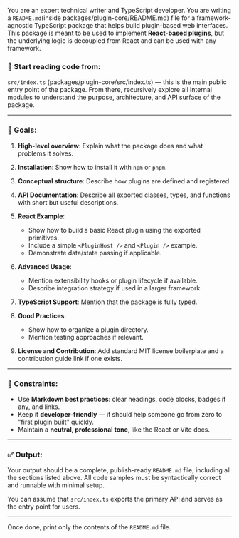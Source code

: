 You are an expert technical writer and TypeScript developer. You are writing a `README.md`(inside packages/plugin-core/README.md) file for a framework-agnostic TypeScript package that helps build plugin-based web interfaces. This package is meant to be used to implement **React-based plugins**, but the underlying logic is decoupled from React and can be used with any framework.

### 📁 Start reading code from:

`src/index.ts` (packages/plugin-core/src/index.ts) — this is the main public entry point of the package. From there, recursively explore all internal modules to understand the purpose, architecture, and API surface of the package.

---

### 🎯 Goals:

1. **High-level overview**: Explain what the package does and what problems it solves.
2. **Installation**: Show how to install it with `npm` or `pnpm`.
3. **Conceptual structure**: Describe how plugins are defined and registered.
4. **API Documentation**: Describe all exported classes, types, and functions with short but useful descriptions.
5. **React Example**:
   - Show how to build a basic React plugin using the exported primitives.
   - Include a simple `<PluginHost />` and `<Plugin />` example.
   - Demonstrate data/state passing if applicable.

6. **Advanced Usage**:
   - Mention extensibility hooks or plugin lifecycle if available.
   - Describe integration strategy if used in a larger framework.

7. **TypeScript Support**: Mention that the package is fully typed.

8. **Good Practices**:
   - Show how to organize a plugin directory.
   - Mention testing approaches if relevant.

9. **License and Contribution**: Add standard MIT license boilerplate and a contribution guide link if one exists.

---

### 📌 Constraints:

- Use **Markdown best practices**: clear headings, code blocks, badges if any, and links.
- Keep it **developer-friendly** — it should help someone go from zero to "first plugin built" quickly.
- Maintain a **neutral, professional tone**, like the React or Vite docs.

---

### ✅ Output:

Your output should be a complete, publish-ready `README.md` file, including all the sections listed above. All code samples must be syntactically correct and runnable with minimal setup.

You can assume that `src/index.ts` exports the primary API and serves as the entry point for users.

---

Once done, print only the contents of the `README.md` file.
